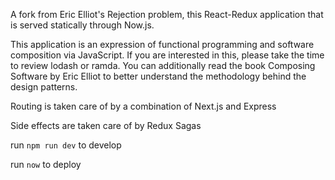 A fork from Eric Elliot's Rejection problem, this React-Redux application that is served statically through Now.js.

This application is an expression of functional programming and software composition via JavaScript. If you are interested in this, please take the time to review lodash or ramda. You can additionally read the book Composing Software by Eric Elliot to better understand the methodology behind the design patterns. 

Routing is taken care of by a combination of Next.js and Express

Side effects are taken care of by Redux Sagas


run `npm run dev` to develop


run `now` to deploy
